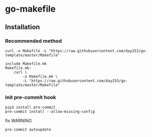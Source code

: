 # go-makefile

## Installation

### Recommended method

```
curl -o Makefile -L "https://raw.githubusercontent.com/day253/go-template/master/Makefile"
```

```
include Makefile.mk
Makefile.mk:
	curl \
		-o Makefile.mk \
		-L "https://raw.githubusercontent.com/day253/go-template/master/Makefile"
```

### init pre-commit hook

```
pip3 install pre-commit
pre-commit install --allow-missing-config
```

fix WARNING

```
pre-commit autoupdate
```
